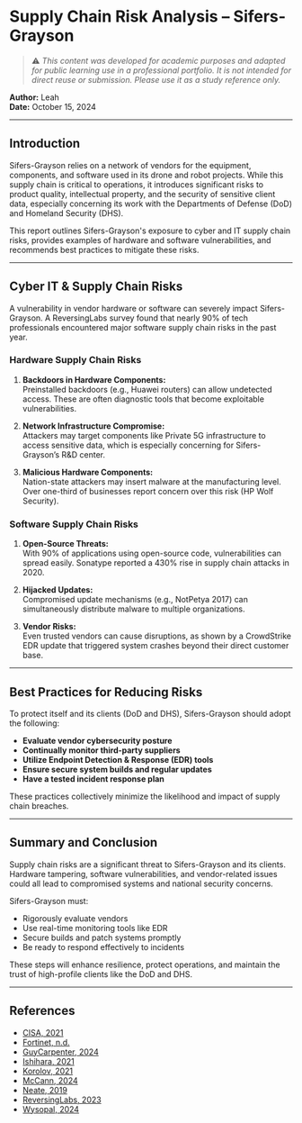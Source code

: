 # Supply Chain Risk Analysis – Sifers-Grayson
> ⚠️ _This content was developed for academic purposes and adapted for public learning use in a professional portfolio. It is not intended for direct reuse or submission. Please use it as a study reference only._

**Author:** Leah  
**Date:** October 15, 2024  

---

## Introduction

Sifers-Grayson relies on a network of vendors for the equipment, components, and software used in its drone and robot projects. While this supply chain is critical to operations, it introduces significant risks to product quality, intellectual property, and the security of sensitive client data, especially concerning its work with the Departments of Defense (DoD) and Homeland Security (DHS).

This report outlines Sifers-Grayson's exposure to cyber and IT supply chain risks, provides examples of hardware and software vulnerabilities, and recommends best practices to mitigate these risks.

---

## Cyber IT & Supply Chain Risks

A vulnerability in vendor hardware or software can severely impact Sifers-Grayson. A ReversingLabs survey found that nearly 90% of tech professionals encountered major software supply chain risks in the past year.

### Hardware Supply Chain Risks

1. **Backdoors in Hardware Components:**  
   Preinstalled backdoors (e.g., Huawei routers) can allow undetected access. These are often diagnostic tools that become exploitable vulnerabilities.

2. **Network Infrastructure Compromise:**  
   Attackers may target components like Private 5G infrastructure to access sensitive data, which is especially concerning for Sifers-Grayson’s R&D center.

3. **Malicious Hardware Components:**  
   Nation-state attackers may insert malware at the manufacturing level. Over one-third of businesses report concern over this risk (HP Wolf Security).

### Software Supply Chain Risks

1. **Open-Source Threats:**  
   With 90% of applications using open-source code, vulnerabilities can spread easily. Sonatype reported a 430% rise in supply chain attacks in 2020.

2. **Hijacked Updates:**  
   Compromised update mechanisms (e.g., NotPetya 2017) can simultaneously distribute malware to multiple organizations.

3. **Vendor Risks:**  
   Even trusted vendors can cause disruptions, as shown by a CrowdStrike EDR update that triggered system crashes beyond their direct customer base.

---

## Best Practices for Reducing Risks

To protect itself and its clients (DoD and DHS), Sifers-Grayson should adopt the following:

- **Evaluate vendor cybersecurity posture**  
- **Continually monitor third-party suppliers**  
- **Utilize Endpoint Detection & Response (EDR) tools**  
- **Ensure secure system builds and regular updates**  
- **Have a tested incident response plan**

These practices collectively minimize the likelihood and impact of supply chain breaches.

---

## Summary and Conclusion

Supply chain risks are a significant threat to Sifers-Grayson and its clients. Hardware tampering, software vulnerabilities, and vendor-related issues could all lead to compromised systems and national security concerns.

Sifers-Grayson must:
- Rigorously evaluate vendors
- Use real-time monitoring tools like EDR
- Secure builds and patch systems promptly
- Be ready to respond effectively to incidents

These steps will enhance resilience, protect operations, and maintain the trust of high-profile clients like the DoD and DHS.

---

## References

- [CISA, 2021](https://www.cisa.gov/sites/default/files/publications/defending_against_software_supply_chain_attacks_508_1.pdf)  
- [Fortinet, n.d.](https://www.fortinet.com/resources/cyberglossary/supply-chain-attacks)  
- [GuyCarpenter, 2024](https://www.guycarp.com/insights/2024/07/global-outage-with-widespread-impact.html)  
- [Ishihara, 2021](https://www.trendmicro.com/en_us/research/21/k/private-5g-security-risks-in-manufacturing-part-4.html)  
- [Korolov, 2021](https://www.datacenterknowledge.com/supply-chain/what-are-supply-chain-attacks-and-how-to-guard-against-them)  
- [McCann, 2024](https://cybermagazine.com/articles/hp-businesses-fear-physical-supply-chains-posing-cyber-risk)  
- [Neate, 2019](https://www.theguardian.com/technology/2019/apr/30/alleged-huawei-router-backdoor-is-standard-networking-tool-says-firm)  
- [ReversingLabs, 2023](https://www.globenewswire.com/news-release/2023/04/20/2651056/0/en/Nine-Out-of-10-Companies-Detected-Significant-Software-Supply-Chain-Security-Risks-in-the-Last-12-Months-According-to-New-ReversingLabs-Report.html)  
- [Wysopal, 2024](https://www.forbes.com/councils/forbestechcouncil/2024/02/06/rising-threat-understanding-software-supply-chain-cyberattacks-and-protecting-against-them/)
